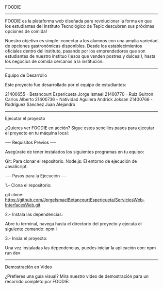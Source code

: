 FOODIE
____________________________________________________________________________________________________________________________________________________________________________________________________________________

FOODIE es la plataforma web diseñada para revolucionar la forma en que los estudiantes del Instituto Tecnológico de Tepic descubren sus próximas opciones de comida!

Nuestro objetivo es simple: conectar a los alumnos con una amplia variedad de opciones gastronómicas disponibles. Desde los establecimientos oficiales dentro del instituto, pasando por los emprendedores que son estudiantes de nuestro instituo (¡esos que venden postres y dulces!), hasta los negocios de comida cercanos a la institución. 
____________________________________________________________________________________________________________________________________________________________________________________________________________________

Equipo de Desarrollo

Este proyecto fue desarrollado por el equipo de estudiantes:

21400655 - Betancourt Espericueta Jorge Ismael
21400770 - Ruiz Guitron Carlos Alberto
21400736 - Natividad Aguilera Andrick Joksan
21400766 - Rodríguez Sánchez Juan Alejandro
___________________________________________________________________________________________________________________________________________________________________________________________________________________

Ejecutar el proyecto

¿Quieres ver FOODIE en acción? Sigue estos sencillos pasos para ejecutar el proyecto en tu máquina local:

--- Requisitos Previos ---

Asegúrate de tener instalados los siguientes programas en tu equipo:

Git: Para clonar el repositorio.
Node.js: El entorno de ejecución de JavaScript.

--- Pasos para la Ejecución ---

1.- Clona el repositorio:

git clone: https://github.com/JorgeIsmaelBetancourtEspericueta/ServiciosWeb-InterfacesWeb.git 

2.- Instala las dependencias:

Abre tu terminal, navega hasta el directorio del proyecto y ejecuta el siguiente comando: npm i

3.- Inicia el proyecto:

Una vez instaladas las dependencias, puedes iniciar la aplicación con: npm run dev
___________________________________________________________________________________________________________________________________________________________________________________________________________________

Demostración en Video

¿Prefieres una guía visual? Mira nuestro video de demostración para un recorrido completo por FOODIE:

